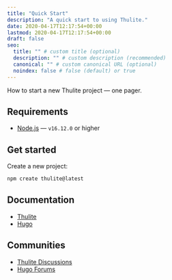 ```yaml
---
title: "Quick Start"
description: "A quick start to using Thulite."
date: 2020-04-17T12:17:54+00:00
lastmod: 2020-04-17T12:17:54+00:00
draft: false
seo:
  title: "" # custom title (optional)
  description: "" # custom description (recommended)
  canonical: "" # custom canonical URL (optional)
  noindex: false # false (default) or true
---
```


How to start a new Thulite project — one pager.

## Requirements

- [Node.js](https://nodejs.org/) — `v16.12.0` or higher

## Get started

Create a new project:

```bash
npm create thulite@latest
```

## Documentation

- [Thulite](https://docs.thulite.io/getting-started/)
- [Hugo](https://gohugo.io/documentation/)

## Communities

- [Thulite Discussions](https://github.com/thuliteio/thulite/discussions)
- [Hugo Forums](https://discourse.gohugo.io/)
